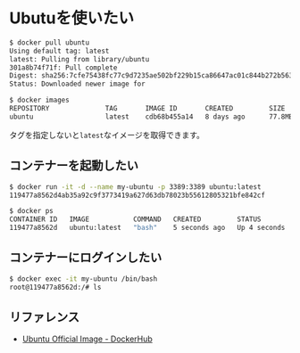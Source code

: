 # Ubutuを使いたい

```bash
$ docker pull ubuntu
Using default tag: latest
latest: Pulling from library/ubuntu
301a8b74f71f: Pull complete
Digest: sha256:7cfe75438fc77c9d7235ae502bf229b15ca86647ac01c844b272b56326d56184
Status: Downloaded newer image for

$ docker images
REPOSITORY              TAG       IMAGE ID       CREATED         SIZE
ubuntu                  latest    cdb68b455a14   8 days ago      77.8MB
```

タグを指定しないと``latest``なイメージを取得できます。

## コンテナーを起動したい

```bash
$ docker run -it -d --name my-ubuntu -p 3389:3389 ubuntu:latest
119477a8562d4ab35a92c9f3773419a627d63db78023b55612805321bfe842cf

$ docker ps
CONTAINER ID   IMAGE           COMMAND   CREATED         STATUS         PORTS                    NAMES
119477a8562d   ubuntu:latest   "bash"    5 seconds ago   Up 4 seconds   0.0.0.0:3389->3389/tcp   my-ubuntu
```

## コンテナーにログインしたい

```bash
$ docker exec -it my-ubuntu /bin/bash
root@119477a8562d:/# ls
```


## リファレンス

- [Ubuntu Official Image - DockerHub](https://hub.docker.com/_/ubuntu/)
